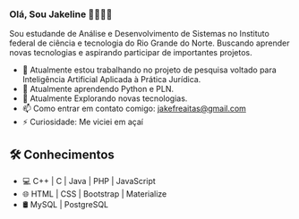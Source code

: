 ### Olá, Sou Jakeline 👋👨🏻‍💻


  Sou estudande de Análise e Desenvolvimento de Sistemas no Instituto federal de ciência e tecnologia do Rio Grande do Norte.
Buscando aprender novas tecnologias e aspirando participar de importantes projetos.

- 🔭 Atualmente estou trabalhando no projeto de pesquisa voltado para Inteligência Artificial Aplicada à Prática Jurídica.
- 🌱 Atualmente aprendendo Python e PLN.
- 🤔 Atualmente Explorando novas tecnologias.
- 📫 Como entrar em contato comigo: jakefreaitas@gmail.com
- ⚡ Curiosidade: Me viciei em açaí

## 🛠 Conhecimentos 
- 💻 C++ | C | Java | PHP | JavaScript
- 🌐 HTML | CSS | Bootstrap | Materialize
- 🛢 MySQL | PostgreSQL




